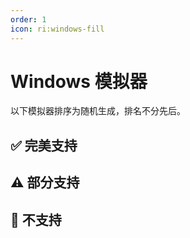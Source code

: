 ```yaml
---
order: 1
icon: ri:windows-fill
---
```


# Windows 模拟器

以下模拟器排序为随机生成，排名不分先后。

<script setup>
import MarkdownIt from 'markdown-it'
import MarkdownItAnchor from 'markdown-it-anchor'

const shuffleArray = (array) => {
    for (let i = array.length - 1; i > 0; i--) {
        const j = Math.floor(Math.random() * (i + 1));
        [array[i], array[j]] = [array[j], array[i]];
    }
    return array;
}

const fullySupport = shuffleArray([
    {
        name: '蓝叠模拟器 5',
        link: 'https://www.bluestacks.cn/',
        note: '完美支持。需要在模拟器 `设置` - `引擎设置` 中打开 `允许ADB连接`。',
    },
    {
        name: '蓝叠模拟器 5 国际版',
        link: 'https://www.bluestacks.com/tw/index.html',
        note: '完美支持，需要在模拟器 `设定` - `进阶` 中打开 `Android调试桥`。已知兼容 Hyper-V。\n\n- 推荐下载 [离线安装包](https://support.bluestacks.com/hc/zh-tw/articles/4402611273485-BlueStacks-5-%E9%9B%A2%E7%B7%9A%E5%AE%89%E8%A3%9D%E7%A8%8B%E5%BC%8F)，避免缓慢和捆绑安装；推荐安装 [Android 11](https://support.bluestacks.com/hc/zh-tw/articles/4402611273485-BlueStacks-5-%E9%9B%A2%E7%B7%9A%E5%AE%89%E8%A3%9D%E7%A8%8B%E5%BC%8F#:~:text=%E5%AE%89%E8%A3%9D%20BlueStacks%205%20%E7%9A%84%20Android%2011) 版本；卸载请使用官方提供的 [卸载工具](https://support.bluestacks.com/hc/zh-tw/articles/360057724751-%E5%A6%82%E4%BD%95%E5%BE%9E%E6%82%A8%E7%9A%84%E9%9B%BB%E8%85%A6%E4%B8%8A%E5%AE%8C%E5%85%A8%E7%A7%BB%E9%99%A4-BlueStacks-5-BlueStacks-X-%E5%92%8C-BlueStacks-%E6%9C%8D%E5%8B%99) 以清除残留。\n- 若 ADB 端口号不断的无规律变动，每次启动都不相同，可能是因为您的电脑开启了 [Hyper-V](https://support.bluestacks.com/hc/zh-tw/articles/4415238471053-BlueStacks-5-%E6%94%AF%E6%8F%B4-Hyper-V-%E7%9A%84-Windows-10-%E5%92%8C-11-%E4%B8%8A%E7%9A%84%E9%9B%BB%E8%85%A6%E8%A6%8F%E6%A0%BC%E9%9C%80%E6%B1%82)。MAA 现在会尝试自动读取蓝叠模拟器配置文件内的端口号，若该功能失效/你有多开需求/安装了多个模拟器核心，请参考 [连接设置](../connection.md#蓝叠模拟器-hyper-v-每次启动端口号都不一样) 做出修改。由于 Hyper-V 以管理员身份运行，如自动关闭模拟器、自动检测连接等不涉及 ADB 的操作同样需要以管理员身份运行 MAA。',
    },
    {
        name: 'MuMu 模拟器 12',
        link: 'https://mumu.163.com/',
        note: '完美支持，且额外支持[独家截图增强模式](../connection.md#mumu-截图增强模式)。已知兼容 Hyper-V。\n\n- “完成后退出模拟器”功能可能偶现异常，如果遇到请向 MuMu 官方反馈。\n- 3.5.4 ~ 3.5.7 版本 MuMu 12 的“后台保活”功能会导致截图失败，推荐使用 3.5.7 之后的版本；若您正在使用 3.5.4 ~ 3.5.7 版本的 MuMu 12，请关闭 MuMu 12 设置 - 其他 中的“后台挂机时保活运行”（详见[官方公告](https://mumu.163.com/help/20230802/35047_1102450.html)）。',
    },
    {
        name: '雷电模拟器',
        link: 'https://www.ldmnq.com/',
        note: '完美支持。已知兼容 Hyper-V。\n\n- 雷电 9 推荐使用 9.0.57 及以上版本；雷电 5 推荐使用 5.0.67 及以上版本；\n- 低于上述版本则需要在 `设置` - `连接设置` 中运行 `强制替换 ADB`，才能使用 Minitouch, MaaTouch 等高效的触控模式；',
    },
    {
        name: '夜神模拟器',
        link: 'https://www.yeshen.com/',
        note: '完美支持，但测试较少。已知兼容 Hyper-V。',
    },
    {
        name: '逍遥模拟器',
        link: 'https://www.xyaz.cn/',
        note: '完美支持，但测试较少。',
    },
    {
        name: 'Google Play 游戏（开发者）',
        link: 'https://developer.android.com/games/playgames/emulator?hl=zh-cn',
        note: '完美支持，但测试较少。必须开启 Hyper-V，且必须登录谷歌账户。',
    },
]);

const partiallySupport = shuffleArray([
    {
        name: 'MuMu 模拟器 6',
        link: 'https://mumu.163.com/update/win/',
        note: '自 MAA v5.1.0 起放弃支持，网易已在 2023.8.15 停止维护。\n\n- 不再支持自动检测连接，需使用通用连接配置，并手动配置 ADB 路径和连接地址。\n- 需要在 `设置` - `连接设置` 中运行 `强制替换 ADB`，才能使用 Minitouch, MaaTouch 等高效的触控模式。\n- 需要使用管理员权限运行 MAA 才能使用“完成后退出模拟器”相关功能。\n- 不支持使用 MuMu 6 默认的几个奇葩分辨率，需要改成 `1280x720`，`1920x1080`，`2560x1440` 等 16:9 比例。\n- MuMu 6 多开使用的是同一个 ADB 端口，所以无法支持多开的 MuMu 6。',
    },
    {
        name: '适用于 Android™️ 的 Windows 子系统',
        link: 'https://docs.microsoft.com/zh-cn/windows/android/wsa/',
        note: '自 MAA v5.2.0 起放弃支持，微软将在 2025.3.5 停止维护。\n\n- 需要使用 [自定义连接](../connection.md) 的方式来连接。\n- WSA 2204 或更高版本（版本号在子系统设置的 `关于` 页面中），连接配置选择 `通用配置`。\n- WSA 2203 或更老版本（版本号在子系统设置页面的上方），连接配置选择 `WSA 旧版本`。\n- 由于本软件仅对 720p 以上 `16:9` 分辨率支持较好，所以请手动拖动窗口大小，尽量贴近 16:9 比例。（如果你的显示器是 16:9 的，可以直接按 `F11` 全屏）。\n- 任务运行过程中请尽量保证明日方舟在前台且无其他安卓应用同时在前台运行，否则可能导致游戏暂停运行或任务识别错误。\n- WSA 的截图经常莫名其妙截出来一个白屏，导致识别异常，还是不推荐使用。',
    },
    {
        name: 'AVD',
        link: 'https://developer.android.com/studio/run/managing-avds',
        note: '理论支持。\n\n- 从 Android 10 开始，Minitouch 在 SELinux 为 `Enforcing` 模式时不再可用，请切换至其他触控模式，或将 SELinux **临时**切换为 `Permissive` 模式。\n- AVD 是为调试而生的，更建议使用其他为游戏而设计的模拟器。',
    },
]);

const notSupport = shuffleArray([
    {
        name: 'MuMu 手游助手（星云引擎）',
        note: '不支持，未开放 ADB 端口。',
    },
    {
        name: '腾讯手游助手',
        note: '不支持，未开放 ADB 端口。',
    },
    {
        name: 'Google Play 游戏',
        link: 'https://play.google.com/googleplaygames',
        note: '不支持，[玩家客户端](https://developer.android.com/games/playgames/pg-emulator?hl=zh-cn#installing-game-consumer)未开放 ADB 端口。',
    },
]);

const md = new MarkdownIt();
md.use(MarkdownItAnchor);

const fullySupportHtml = md.render(fullySupport.map(simulator => `
### ✅ ${simulator.link ? `[${simulator.name}](${simulator.link})` : simulator.name}
${simulator.note}
`).join(''));
const partiallySupportHtml = md.render(partiallySupport.map(simulator => `
### ⚠️ ${simulator.link ? `[${simulator.name}](${simulator.link})` : simulator.name}
${simulator.note}
`).join(''));
const notSupportHtml = md.render(notSupport.map(simulator => `
### 🚫 ${simulator.link ? `[${simulator.name}](${simulator.link})` : simulator.name}
${simulator.note}
`).join(''));
</script>

## ✅ 完美支持

<ClientOnly><div v-html="fullySupportHtml"></div></ClientOnly>

## ⚠️ 部分支持

<ClientOnly><div v-html="partiallySupportHtml"></div></ClientOnly>

## 🚫 不支持

<ClientOnly><div v-html="notSupportHtml"></div></ClientOnly>

